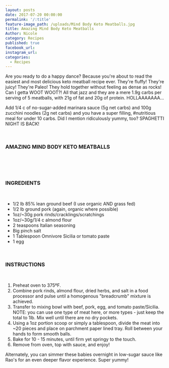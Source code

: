 ```yaml
---
layout: posts
date: 2017-07-20 00:00:00
permalink: '/:title'
feature-image_path: /uploads/Mind Body Keto Meatballs.jpg
title: Amazing Mind Body Keto Meatballs
Author: Nicole
category: Recipes
published: true
facebook_url:
instagram_url:
categories:
  - Recipes
---
```


Are you ready to do a happy dance? Because you're about to read the easiest and most delicious keto meatball recipe ever. They're fluffy! They're juicy! They're Paleo! They hold together without feeling as dense as rocks! Can I getta WOOT WOOT?! All that jazz and they are a mere 1.9g carbs per serving of 5 meatballs, with 21g of fat and 20g of protein. HOLLAAAAAAA…

Add 1/4 c of no-sugar-added marinara sauce (5g net carbs) and 100g zucchini noodles (2g net carbs) and you have a super filling, #nutritious meal for under 10 carbs. Did I mention ridiculously yummy, too? SPAGHETTI NIGHT IS BACK!

 

### AMAZING MIND BODY KETO MEATBALLS

 

#####  

### INGREDIENTS

 

* 1/2 lb 85% lean ground beef (I use organic AND grass fed)
* 1/2 lb ground pork (again, organic where possible)
* 1oz/~30g pork rinds/cracklings/scratchings
* 1oz/~30g/1/4 c almond flour
* 2 teaspoons Italian seasoning
* Big pinch salt
* 1 Tablespoon Omnivore Sicilia or tomato paste
* 1 egg

 

### INSTRUCTIONS

 

1. Preheat oven to 375ºF.
2. Combine pork rinds, almond flour, dried herbs, and salt in a food processor and pulse until a homogenous "breadcrumb" mixture is achieved.
3. Transfer to mixing bowl with beef, pork, egg, and tomato paste/Sicilia. NOTE: you can use one type of meat here, or more types - just keep the total to 1lb. Mix well until there are no dry pockets.
4. Using a 1oz portion scoop or simply a tablespoon, divide the meat into ~20 pieces and place on parchment paper lined tray. Roll between your hands to form smooth balls.
5. Bake for 10 - 15 minutes, until firm yet springy to the touch.
6. Remove from oven, top with sauce, and enjoy!

Alternately, you can simmer these babies overnight in low-sugar sauce like Rao's for an even deeper flavor experience. Super yummy!